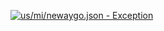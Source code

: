 [![us/mi/newaygo.json - Exception](https://img.shields.io/badge/us/mi/newaygo.json-Exception-red)](https://github.com/openaddresses/openaddresses/tree/master/sources/us/mi/newaygo.json)